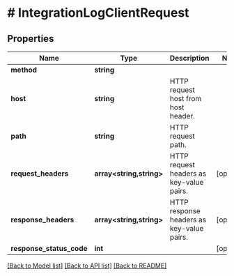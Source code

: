 # # IntegrationLogClientRequest

## Properties

Name | Type | Description | Notes
------------ | ------------- | ------------- | -------------
**method** | **string** |  |
**host** | **string** | HTTP request host from host header. |
**path** | **string** | HTTP request path. |
**request_headers** | **array<string,string>** | HTTP request headers as key-value pairs. | [optional]
**response_headers** | **array<string,string>** | HTTP response headers as key-value pairs. | [optional]
**response_status_code** | **int** |  | [optional]

[[Back to Model list]](../../README.md#models) [[Back to API list]](../../README.md#endpoints) [[Back to README]](../../README.md)
